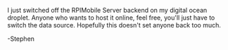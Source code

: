 I just switched off the RPIMobile Server backend on my digital ocean droplet. Anyone who wants to host it online, feel free, you'll just have to switch the data source. Hopefully this doesn't set anyone back too much.

-Stephen
